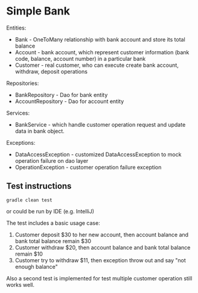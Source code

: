 # Simple Bank

Entities:
* Bank - OneToMany relationship with bank account and store its total balance
* Account - bank account, which represent customer information (bank code, balance, account number) in a particular bank
* Customer - real customer, who can execute create bank account, withdraw, deposit operations

Repositories:
* BankRepository - Dao for bank entity
* AccountRepository - Dao for account entity

Services:
* BankService - which handle customer operation request and update data in bank object.

Exceptions:
* DataAccessException - customized DataAccessException to mock operation failure on dao layer
* OperationException - customer operation failure exception

## Test instructions
`gradle clean test`

or could be run by IDE (e.g. IntelliJ)

The test includes a basic usage case: 
1. Customer deposit $30 to her new account, then account balance and bank total balance remain $30
2. Customer withdraw $20, then account balance and bank total balance remain $10
3. Customer try to withdraw $11, then exception throw out and say "not enough balance"

Also a second test is implemented for test multiple customer operation still works well. 
